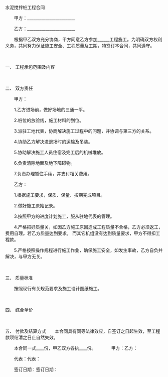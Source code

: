 



水泥搅拌桩工程合同



 

　　甲方：________________________

　　乙方：________________________　　

　　根据甲乙双方充分协商，甲方同意乙方参加______工程施工。为明确双方权利义务，共同努力保证施工安全、工程质量及工期，特签订本合同，共同遵守。

　　

一、
 工程承包范围及内容

　　

二、
 双方责任　　

　　甲方：　　

　　1.乙方进场前，做好场地的三通一平。　　

　　2.桩位的放验线，施工材料的到位。　　

　　3.派驻工地代表，协商解决施工过程中的问题，并协调与第三方的关系。　　

　　4.协助乙方解决进退场时的运输及吊装。　　

　　5.协助解决施工人员住宿及完工后的机械堆放。　　

　　6.负责清除地面及地下障碍物。　　

　　7.负责办理暂住手续，并支付相关费用。　　

　　乙方：　　

　　1.根据施工要求，保质、保量、按期完成项目。　　

　　2.做好施工原始记录。　　

　　3.按照甲方的进度计划施工，服从驻地代表的管理。　　

　　4.严格把好质量关，如因乙方施工原因造成工程质量不合格，乙方必须返工，费用自理。若乙方质量达到要求， 而其它机组没有达到质量要求，甲方不得扣工程款。　　

　　5.严格按照操作规程进行施工作业，确保施工安全，如发生事故，乙方自负并解决，与甲方无关。

　　

三、
 质量标准　　

　　按照现行有关规范要求及施工设计图纸施工。

　　

四、
 综合单价

　　

五、
 付款及结算方式　　本合同具有同等法律效应，自签订之日起生效，至工程款项结清之日止自然失效。　　

　　本合同一式____份，甲乙双方各执____份。　　　　甲方：乙方：　　

　　代表：代表：　　

　　签订日期：签订日期：

　　